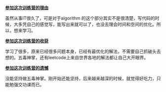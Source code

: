 **<u>参加这次训练营的理由</u>**

虽然从事IT很久了，可是对于algorithm 的这个部分其实不是很清楚，写代码的时候，大多凭自己的感觉写，能写出来就可以了，也没去理会时间和空间的优化。所以，想来学习。

**<u>参加这次训练营的收获</u>**

学习了很多，原来已经很多问题本身，已经有最优化的解法，不需要自己抓破头去想的。五毒神掌，还有leetcode上来自世界各地的解法都让自己大开眼界。

**<u>参加这次训练营的遗憾</u>**

没能坚持做五毒神掌。刚开始还能坚持，后来越来越深的时候，就觉得好吃力，只能勉强交功课而已。